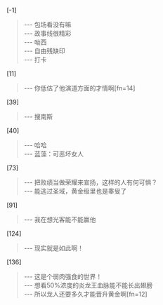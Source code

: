 
[-1] 
>--- 包场看没有嘛<br>
>--- 故事线很精彩<br>
>--- 呦西<br>
>--- 自由残缺印<br>
>--- 打卡<br>

[11] 
>--- 你低估了他演道方面的才情啊[fn=14]<br>

[39] 
>--- 搜南斯<br>

[40] 
>--- 哈哈<br>
>--- 蓝藻：可恶坏女人<br>

[73] 
>--- 把败绩当做荣耀来宣扬，这样的人有何可惧？<br>
>--- 能逃过圣域，黄金级里也是睾叟了<br>

[91] 
>--- 我在想光客能不能赢他<br>

[124] 
>--- 现实就是如此啊！<br>

[136] 
>--- 这是个弱肉强食的世界！<br>
>--- 想看50%浓度的炎龙王血脉能不能长出翅膀<br>
>--- 所以龙人还要多久才能晋升黄金啊[fn=12]<br>
